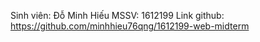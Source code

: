 Sinh viên: Đỗ Minh Hiếu
MSSV: 1612199
Link github: https://github.com/minhhieu76qng/1612199-web-midterm
